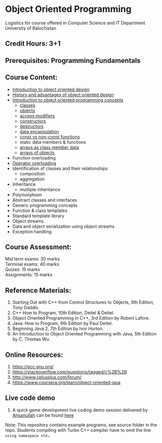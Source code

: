 # Object Oriented Programming
Logistics for course offered in Computer Science and IT Department University of Balochistan

## Credit Hours: 3+1  

## Prerequisites: Programming Fundamentals

## Course Content:

- [Introduction to object oriented design](markdown/Introduction.md)
- [History and advantages of object oriented design](markdown/history.md)
- [Introduction to object oriented programming concepts](markdown/introOOP.md)
  + [classes](markdown/class.md)
  + [objects](markdown/object.md)
  + [access modifiers](markdown/accessmodifier.md)
  + [constructors](markdown/constructor.md)
  + [destructors](markdown/destructor.md)
  + [data encapsulation](markdown/encapsulation.md)
  + [const vs non-const functions](markdown/const.md)
  + static data members & functions
  + [arrays as class member data](./source/cpp/ArrayDataMember.cpp)
  + [arrays of objects](./source/cpp/ArraysObject.cpp)
- Function overloading
- [Operator overloading](./markdown/overloading.md)
- Identification of classes and their relationships
  + composition
  + aggregation
- Inheritance
  + multiple inheritance
- Polymorphism
- Abstract classes and interfaces
- Generic programming concepts
- Function & class templates
- Standard template library
- Object streams
- Data and object serialization using object streams
- Exception handling

## Course Assessment:

Mid term exams:  30 marks  
Terminal exams:  40 marks  
Quizes: 15 marks  
Assignments: 15 marks  

## Reference Materials:

1. Starting Out with C++ from Control Structures to Objects, 9th Edition, Tony Gaddis.  
2. C++ How to Program, 10th Edition, Deitel & Deitel.  
3. Object Oriented Programming in C++, 3rd Edition by Robert Lafore.  
4. Java: How to Program, 9th Edition by Paul Deitel.  
5. Beginning Java 2, 7th Edition by Ivor Horton.  
6. An Introduction to Object Oriented Programming with Java, 5th Edition by C. Thomas Wu.  

## Online Resources:

1. https://gcc.gnu.org/
2. https://stackoverflow.com/questions/tagged/c%2B%2B
3. http://www.cplusplus.com/forum/
4. https://www.coursera.org/learn/object-oriented-java

## Live code demo
1. A quick game development live coding demo session delivered by [Ahsanullah](https://github.com/Ahsan-Sarbaz) can be found [here](source/dev)

Note: This repository contains example programs, see source folder in the repo. Students compiling with Turbo C++ compiler have to omit the line `using namespace std;`. 
